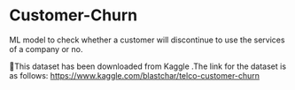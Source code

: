# Customer-Churn
ML model to check whether a customer will discontinue to use the services of a company or no.

📌This dataset has been downloaded from Kaggle .The link for the dataset is as follows: https://www.kaggle.com/blastchar/telco-customer-churn 
